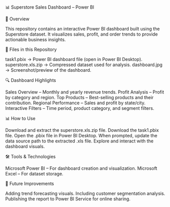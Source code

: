 📊 Superstore Sales Dashboard – Power BI


📌 Overview

This repository contains an interactive Power BI dashboard built using the Superstore dataset.
It visualizes sales, profit, and order trends to provide actionable business insights.


📂 Files in this Repository

task1.pbix → Power BI dashboard file (open in Power BI Desktop).
superstore.xls.zip → Compressed dataset used for analysis.
dashboard.jpg → Screenshot/preview of the dashboard.


🔍 Dashboard Highlights

Sales Overview – Monthly and yearly revenue trends.
Profit Analysis – Profit by category and region.
Top Products – Best-selling products and their contribution.
Regional Performance – Sales and profit by state/city.
Interactive Filters – Time period, product category, and segment filters.


📊 How to Use

Download and extract the superstore.xls.zip file.
Download the task1.pbix file.
Open the .pbix file in Power BI Desktop.
When prompted, update the data source path to the extracted .xls file.
Explore and interact with the dashboard visuals.


🛠 Tools & Technologies

Microsoft Power BI – For dashboard creation and visualization.
Microsoft Excel – For dataset storage.


🚀 Future Improvements

Adding trend forecasting visuals.
Including customer segmentation analysis.
Publishing the report to Power BI Service for online sharing.
